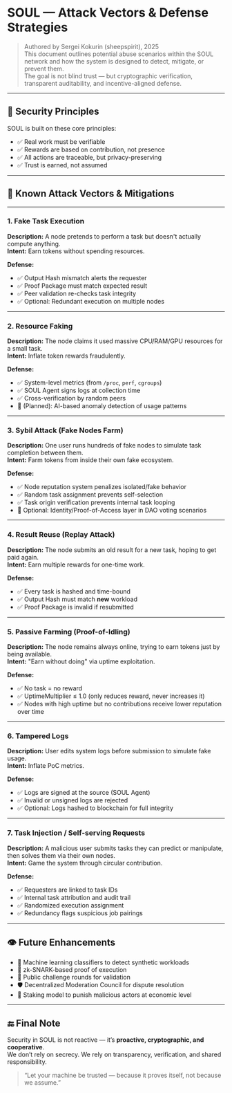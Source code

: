 # SOUL — Attack Vectors & Defense Strategies

> Authored by Sergei Kokurin (sheepspirit), 2025  
> This document outlines potential abuse scenarios within the SOUL network and how the system is designed to detect, mitigate, or prevent them.  
> The goal is not blind trust — but cryptographic verification, transparent auditability, and incentive-aligned defense.

---

## 🔐 Security Principles

SOUL is built on these core principles:

- ✅ Real work must be verifiable
- ✅ Rewards are based on contribution, not presence
- ✅ All actions are traceable, but privacy-preserving
- ✅ Trust is earned, not assumed

---

## 🧨 Known Attack Vectors & Mitigations

---

### 1. Fake Task Execution  
**Description:** A node pretends to perform a task but doesn't actually compute anything.  
**Intent:** Earn tokens without spending resources.

**Defense:**
- ✅ Output Hash mismatch alerts the requester  
- ✅ Proof Package must match expected result  
- ✅ Peer validation re-checks task integrity  
- ✅ Optional: Redundant execution on multiple nodes

---

### 2. Resource Faking  
**Description:** The node claims it used massive CPU/RAM/GPU resources for a small task.  
**Intent:** Inflate token rewards fraudulently.

**Defense:**
- ✅ System-level metrics (from `/proc`, `perf`, `cgroups`)  
- ✅ SOUL Agent signs logs at collection time  
- ✅ Cross-verification by random peers  
- 🧠 (Planned): AI-based anomaly detection of usage patterns

---

### 3. Sybil Attack (Fake Nodes Farm)  
**Description:** One user runs hundreds of fake nodes to simulate task completion between them.  
**Intent:** Farm tokens from inside their own fake ecosystem.

**Defense:**
- ✅ Node reputation system penalizes isolated/fake behavior  
- ✅ Random task assignment prevents self-selection  
- ✅ Task origin verification prevents internal task looping  
- 🪪 Optional: Identity/Proof-of-Access layer in DAO voting scenarios

---

### 4. Result Reuse (Replay Attack)  
**Description:** The node submits an old result for a new task, hoping to get paid again.  
**Intent:** Earn multiple rewards for one-time work.

**Defense:**
- ✅ Every task is hashed and time-bound  
- ✅ Output Hash must match **new** workload  
- ✅ Proof Package is invalid if resubmitted

---

### 5. Passive Farming (Proof-of-Idling)  
**Description:** The node remains always online, trying to earn tokens just by being available.  
**Intent:** "Earn without doing" via uptime exploitation.

**Defense:**
- ✅ No task = no reward  
- ✅ UptimeMultiplier ≤ 1.0 (only reduces reward, never increases it)  
- ✅ Nodes with high uptime but no contributions receive lower reputation over time

---

### 6. Tampered Logs  
**Description:** User edits system logs before submission to simulate fake usage.  
**Intent:** Inflate PoC metrics.

**Defense:**
- ✅ Logs are signed at the source (SOUL Agent)  
- ✅ Invalid or unsigned logs are rejected  
- ✅ Optional: Logs hashed to blockchain for full integrity

---

### 7. Task Injection / Self-serving Requests  
**Description:** A malicious user submits tasks they can predict or manipulate, then solves them via their own nodes.  
**Intent:** Game the system through circular contribution.

**Defense:**
- ✅ Requesters are linked to task IDs  
- ✅ Internal task attribution and audit trail  
- ✅ Randomized execution assignment  
- ✅ Redundancy flags suspicious job pairings

---

## 👁 Future Enhancements

- 🧠 Machine learning classifiers to detect synthetic workloads  
- 🔗 zk-SNARK-based proof of execution  
- 🧪 Public challenge rounds for validation  
- 🛡 Decentralized Moderation Council for dispute resolution  
- 🧬 Staking model to punish malicious actors at economic level

---

## 🔚 Final Note

Security in SOUL is not reactive — it’s **proactive, cryptographic, and cooperative**.  
We don’t rely on secrecy. We rely on transparency, verification, and shared responsibility.

> “Let your machine be trusted — because it proves itself, not because we assume.”
